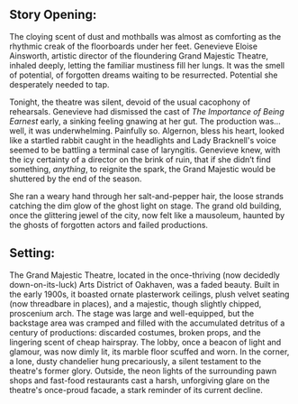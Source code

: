 ## Story Opening:

The cloying scent of dust and mothballs was almost as comforting as the rhythmic creak of the floorboards under her feet. Genevieve Eloise Ainsworth, artistic director of the floundering Grand Majestic Theatre, inhaled deeply, letting the familiar mustiness fill her lungs. It was the smell of potential, of forgotten dreams waiting to be resurrected. Potential she desperately needed to tap.

Tonight, the theatre was silent, devoid of the usual cacophony of rehearsals. Genevieve had dismissed the cast of *The Importance of Being Earnest* early, a sinking feeling gnawing at her gut. The production was… well, it was underwhelming. Painfully so. Algernon, bless his heart, looked like a startled rabbit caught in the headlights and Lady Bracknell's voice seemed to be battling a terminal case of laryngitis. Genevieve knew, with the icy certainty of a director on the brink of ruin, that if she didn’t find something, *anything*, to reignite the spark, the Grand Majestic would be shuttered by the end of the season.

She ran a weary hand through her salt-and-pepper hair, the loose strands catching the dim glow of the ghost light on stage. The grand old building, once the glittering jewel of the city, now felt like a mausoleum, haunted by the ghosts of forgotten actors and failed productions.

## Setting:

The Grand Majestic Theatre, located in the once-thriving (now decidedly down-on-its-luck) Arts District of Oakhaven, was a faded beauty. Built in the early 1900s, it boasted ornate plasterwork ceilings, plush velvet seating (now threadbare in places), and a majestic, though slightly chipped, proscenium arch. The stage was large and well-equipped, but the backstage area was cramped and filled with the accumulated detritus of a century of productions: discarded costumes, broken props, and the lingering scent of cheap hairspray. The lobby, once a beacon of light and glamour, was now dimly lit, its marble floor scuffed and worn. In the corner, a lone, dusty chandelier hung precariously, a silent testament to the theatre's former glory. Outside, the neon lights of the surrounding pawn shops and fast-food restaurants cast a harsh, unforgiving glare on the theatre's once-proud facade, a stark reminder of its current decline.
